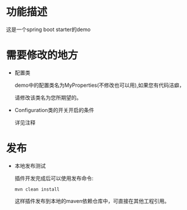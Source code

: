 # 功能描述

这是一个spring boot starter的demo

# 需要修改的地方

- 配置类

    demo中的配置类名为MyProperties(不修改也可以用),如果您有代码洁癖，
    
    请修改该类名为您所期望的。
    
- Configuration类的开关开启的条件

  详见注释
  
# 发布
- 本地发布测试

  插件开发完成后可以使用发布命令:
    ```
    mvn clean install
    ```  
  这样插件发布到本地的maven依赖仓库中，可直接在其他工程引用。    
